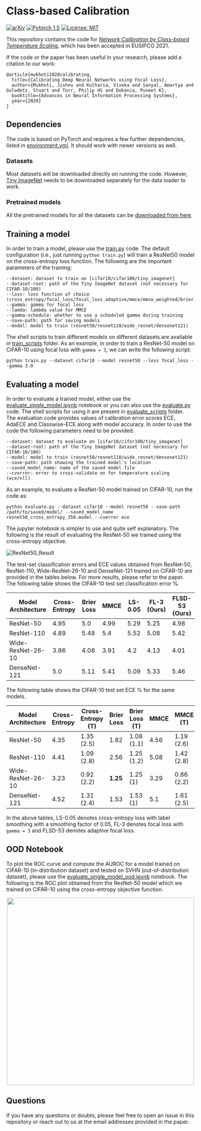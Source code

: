 # Class-based Calibration

[![arXiv](https://img.shields.io/badge/stat.ML-arXiv%3A2006.08437-B31B1B.svg)]()
[![Pytorch 1.5](https://img.shields.io/badge/pytorch-1.5.1-blue.svg)](https://pytorch.org/)
[![License: MIT](https://img.shields.io/badge/License-MIT-yellow.svg)](https://github.com/torrvision/focal_calibration/blob/main/LICENSE)

This repository contains the code for [*Network Calibration by Class-based Temperature Scaling*](), which has been accepted in EUSIPCO 2021.

If the code or the paper has been useful in your research, please add a citation to our work:

```
@article{mukhoti2020calibrating,
  title={Calibrating Deep Neural Networks using Focal Loss},
  author={Mukhoti, Jishnu and Kulharia, Viveka and Sanyal, Amartya and Golodetz, Stuart and Torr, Philip HS and Dokania, Puneet K},
  booktitle={Advances in Neural Information Processing Systems},
  year={2020}
}
```

## Dependencies

The code is based on PyTorch and requires a few further dependencies, listed in [environment.yml](environment.yml). It should work with newer versions as well.

### Datasets

Most datasets will be downloaded directly on running the code. However, [Tiny ImageNet](https://tiny-imagenet.herokuapp.com/) needs to be downloaded separately for the data loader to work.

### Pretrained models

All the pretrained models for all the datasets can be [downloaded from here](http://www.robots.ox.ac.uk/~viveka/focal_calibration/).

## Training a model

In order to train a model, please use the [train.py](train.py) code. The default configuration (i.e., just running ```python train.py```) will train a ResNet50 model on the cross-entropy loss function. The following are the important parameters of the training:
```
--dataset: dataset to train on [cifar10/cifar100/tiny_imagenet]
--dataset-root: path of the Tiny ImageNet dataset (not necessary for CIFAR-10/100)
--loss: loss function of choice (cross_entropy/focal_loss/focal_loss_adaptive/mmce/mmce_weighted/brier_score)
--gamma: gamma for focal loss
--lamda: lambda value for MMCE
--gamma-schedule: whether to use a scheduled gamma during training
--save-path: path for saving models
--model: model to train (resnet50/resnet110/wide_resnet/densenet121)
```

The shell scripts to train different models on different datasets are available in [train_scripts](train_scripts) folder.
As an example, in order to train a ResNet-50 model on CIFAR-10 using focal loss with ```gamma = 3```, we can write the following script:
```
python train.py --dataset cifar10 --model resnet50 --loss focal_loss --gamma 3.0
``` 

## Evaluating a model

In order to evaluate a trained model, either use the [evaluate_single_model.ipynb](Experiments/evaluate_single_model.ipynb) notebook or you can also use the [evaluate.py](evaluate.py) code. The shell scripts for using it are present in [evaluate_scripts](evaluate_scripts) folder. The evaluation code provides values of calibration error scores ECE, AdaECE and Classwise-ECE along with model accuracy. In order to use the code the following parameters need to be provided:
```
--dataset: dataset to evaluate on [cifar10/cifar100/tiny_imagenet]
--dataset-root: path of the Tiny ImageNet dataset (not necessary for CIFAR-10/100)
--model: model to train (resnet50/resnet110/wide_resnet/densenet121)
--save-path: path showing the trained model's location
--saved_model_name: name of the saved model file
--cverror: error to cross-validate on for temperature scaling (ece/nll)
```

As an example, to evaluate a ResNet-50 model trained on CIFAR-10, run the code as:
```
python evaluate.py --dataset cifar10 --model resnet50 --save-path /path/to/saved/model/ --saved_model_name resnet50_cross_entropy_350.model --cverror ece
```

The jupyter notebook is simpler to use and quite self explanatory. The following is the result of evaluating the ResNet-50 we trained using the cross-entropy objective.

![ResNet50_Result](resnet50_results.png)

The test-set classification errors and ECE values obtained from ResNet-50, ResNet-110, Wide-ResNet-26-10 and DenseNet-121 trained on CIFAR-10 are provided in the tables below. For more results, please refer to the paper. The following table shows the CIFAR-10 test set classification error %.

| Model Architecture  | Cross-Entropy | Brier Loss | MMCE | LS-0.05 | FL-3 (Ours) | FLSD-53 (Ours) |
| ---  | --- | --- | --- | --- | --- | --- |
| ResNet-50  | 4.95 | 5.0 | 4.99 | 5.29 | 5.25 | 4.98 |
| ResNet-110  | 4.89 | 5.48 | 5.4 | 5.52 | 5.08 | 5.42 |
| Wide-ResNet-26-10  | 3.86 | 4.08 | 3.91 | 4.2 | 4.13 | 4.01 |
| DenseNet-121  | 5.0 | 5.11 | 5.41 | 5.09 | 5.33 | 5.46 |

The following table shows the CIFAR-10 test set ECE % for the same models.

| Model Architecture  | Cross-Entropy | Cross-Entropy (T) | Brier Loss | Brier Loss (T) | MMCE | MMCE (T) | LS-0.05 | LS-0.05 (T) | FL-3 (Ours) | FL-3 (T) (Ours) | FLSD-53 (Ours) | FLSD-53 (T) (Ours) |
| ---  | --- | --- | --- | --- | --- | --- | --- | --- | --- | --- | --- | --- |
| ResNet-50  | 4.35 | 1.35 (2.5) | 1.82 | 1.08 (1.1) | 4.56 | 1.19 (2.6) | 2.96 | 1.67 (0.9) | **1.48** | 1.42 (1.1) | 1.55 | **0.95 (1.1)** |
| ResNet-110  | 4.41 | 1.09 (2.8) | 2.56 | 1.25 (1.2) | 5.08 | 1.42 (2.8) | 2.09 | 2.09 (1) | **1.55** | **1.02 (1.1)** | 1.87 | 1.07 (1.1) |
| Wide-ResNet-26-10  | 3.23 | 0.92 (2.2) | **1.25** | 1.25 (1) | 3.29 | 0.86 (2.2) | 4.26 | 1.84 (0.8) | 1.69 | 0.97 (0.9) | 1.56 | **0.84 (0.9)** |
| DenseNet-121  | 4.52 | 1.31 (2.4) | 1.53 | 1.53 (1) | 5.1 | 1.61 (2.5) | 1.88 | 1.82 (0.9) | 1.32 | 1.26 (0.9) | **1.22** | **1.22 (1)** |

In the above tables, LS-0.05 denotes cross-entropy loss with label smoothing with a smoothing factor of 0.05, FL-3 denotes focal loss with ```gamma = 3``` and FLSD-53 denotes adaptive focal loss.


## OOD Notebook

To plot the ROC curve and compute the AUROC for a model trained on CIFAR-10 (in-distribution dataset) and tested on SVHN (out-of-distribution dataset), please use the [evaluate_single_model_ood.ipynb](Experiments/evaluate_single_model_ood.ipynb) notebook. The following is the ROC plot obtained from the ResNet-50 model which we trained on CIFAR-10 using the cross-entropy objective function.

<p align="center">
	<img src="roc.png" width="500" />
</p>

## Questions

If you have any questions or doubts, please feel free to open an issue in this repository or reach out to us at the email addresses provided in the paper.
